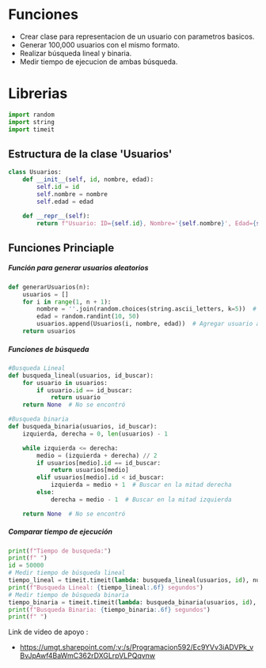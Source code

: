 # Funciones
- Crear clase para representacion de un usuario con parametros basicos.
- Generar 100,000 usuarios con el mismo formato.
- Realizar búsqueda lineal y binaria.
- Medir tiempo de ejecucion de ambas búsqueda.
# Librerias
```python
import random
import string
import timeit
```

## Estructura de la clase 'Usuarios'

```python
class Usuarios:
    def __init__(self, id, nombre, edad):
        self.id = id
        self.nombre = nombre
        self.edad = edad

    def __repr__(self):  
        return f"Usuario: ID={self.id}, Nombre='{self.nombre}', Edad={self.edad}"
```
## Funciones Princiaple
##### Función para generar usuarios aleatorios
```python
def generarUsuarios(n):
    usuarios = []
    for i in range(1, n + 1):
        nombre = ''.join(random.choices(string.ascii_letters, k=5))  # Nombre de 5 letras aleatorias
        edad = random.randint(10, 50)
        usuarios.append(Usuarios(i, nombre, edad))  # Agregar usuario a la lista
    return usuarios
```

##### Funciones de búsqueda
```python
#Busqueda Lineal
def busqueda_lineal(usuarios, id_buscar):
    for usuario in usuarios:
        if usuario.id == id_buscar:
            return usuario  
    return None  # No se encontró

#Busqueda binaria
def busqueda_binaria(usuarios, id_buscar):
    izquierda, derecha = 0, len(usuarios) - 1

    while izquierda <= derecha:
        medio = (izquierda + derecha) // 2
        if usuarios[medio].id == id_buscar:
            return usuarios[medio]  
        elif usuarios[medio].id < id_buscar:
            izquierda = medio + 1  # Buscar en la mitad derecha
        else:
            derecha = medio - 1  # Buscar en la mitad izquierda

    return None  # No se encontró
```

##### Comparar tiempo de ejecución
```python
print(f"Tiempo de busqueda:")
print(f" ")
id = 50000
# Medir tiempo de búsqueda lineal
tiempo_lineal = timeit.timeit(lambda: busqueda_lineal(usuarios, id), number=1)
print(f"Busqueda Lineal: {tiempo_lineal:.6f} segundos")
# Medir tiempo de búsqueda binaria
tiempo_binaria = timeit.timeit(lambda: busqueda_binaria(usuarios, id), number=1)
print(f"Busqueda Binaria: {tiempo_binaria:.6f} segundos")
print(f" ")
```
Link de video de apoyo :  
- https://umgt.sharepoint.com/:v:/s/Programacion592/Ec9YVv3iADVPk_vBvJpAwf4BaWmC362rDXGLrpVLPQqvnw
